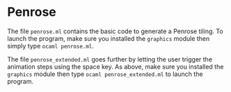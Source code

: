 # Penrose


The file `penrose.ml` contains the basic code to generate a Penrose tiling.
To launch the program, make sure you installed the `graphics` module then simply type `ocaml penrose.ml`.

The file `penrose_extended.ml` goes further by letting the user trigger the animation steps using the space key.
As above, make sure you installed the `graphics` module then type `ocaml penrose_extended.ml` to launch the program.
